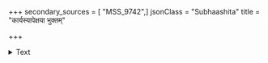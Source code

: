 +++
secondary_sources = [ "MSS_9742",]
jsonClass = "Subhaashita"
title = "कार्यस्यापेक्षया भुक्तम्"

+++

<details><summary>Text</summary>

कार्यस्यापेक्षया भुक्तं विषमप्यमृतायते।  
सर्वेषां प्राणिनां यत्र नात्र कार्या विचारणा॥
</details>
